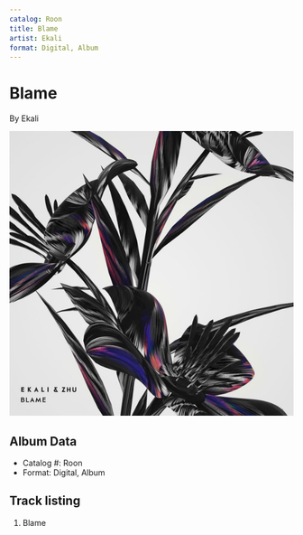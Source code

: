```yaml
---
catalog: Roon
title: Blame
artist: Ekali
format: Digital, Album
---
```


# Blame

By Ekali

![](../../assets/albumcovers/Ekali-Blame.png)

## Album Data

- Catalog #: Roon
- Format: Digital, Album


## Track listing


1. Blame

